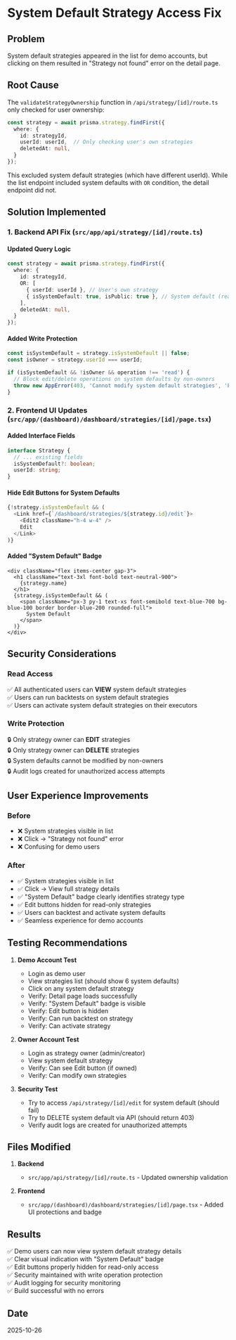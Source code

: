 # System Default Strategy Access Fix

## Problem
System default strategies appeared in the list for demo accounts, but clicking on them resulted in "Strategy not found" error on the detail page.

## Root Cause
The `validateStrategyOwnership` function in `/api/strategy/[id]/route.ts` only checked for user ownership:
```typescript
const strategy = await prisma.strategy.findFirst({
  where: {
    id: strategyId,
    userId: userId,  // Only checking user's own strategies
    deletedAt: null,
  }
});
```

This excluded system default strategies (which have different userId). While the list endpoint included system defaults with `OR` condition, the detail endpoint did not.

## Solution Implemented

### 1. **Backend API Fix** (`src/app/api/strategy/[id]/route.ts`)

#### Updated Query Logic
```typescript
const strategy = await prisma.strategy.findFirst({
  where: {
    id: strategyId,
    OR: [
      { userId: userId }, // User's own strategy
      { isSystemDefault: true, isPublic: true }, // System default (readable by all)
    ],
    deletedAt: null,
  }
});
```

#### Added Write Protection
```typescript
const isSystemDefault = strategy.isSystemDefault || false;
const isOwner = strategy.userId === userId;

if (isSystemDefault && !isOwner && operation !== 'read') {
  // Block edit/delete operations on system defaults by non-owners
  throw new AppError(403, 'Cannot modify system default strategies', 'FORBIDDEN');
}
```

### 2. **Frontend UI Updates** (`src/app/(dashboard)/dashboard/strategies/[id]/page.tsx`)

#### Added Interface Fields
```typescript
interface Strategy {
  // ... existing fields
  isSystemDefault?: boolean;
  userId: string;
}
```

#### Hide Edit Buttons for System Defaults
```typescript
{!strategy.isSystemDefault && (
  <Link href={`/dashboard/strategies/${strategy.id}/edit`}>
    <Edit2 className="h-4 w-4" />
    Edit
  </Link>
)}
```

#### Added "System Default" Badge
```tsx
<div className="flex items-center gap-3">
  <h1 className="text-3xl font-bold text-neutral-900">
    {strategy.name}
  </h1>
  {strategy.isSystemDefault && (
    <span className="px-3 py-1 text-xs font-semibold text-blue-700 bg-blue-100 border border-blue-200 rounded-full">
      System Default
    </span>
  )}
</div>
```

## Security Considerations

### Read Access
✅ All authenticated users can **VIEW** system default strategies  
✅ Users can run backtests on system default strategies  
✅ Users can activate system default strategies on their executors  

### Write Protection
🔒 Only strategy owner can **EDIT** strategies  
🔒 Only strategy owner can **DELETE** strategies  
🔒 System defaults cannot be modified by non-owners  
🔒 Audit logs created for unauthorized access attempts  

## User Experience Improvements

### Before
- ❌ System strategies visible in list
- ❌ Click → "Strategy not found" error
- ❌ Confusing for demo users

### After
- ✅ System strategies visible in list
- ✅ Click → View full strategy details
- ✅ "System Default" badge clearly identifies strategy type
- ✅ Edit buttons hidden for read-only strategies
- ✅ Users can backtest and activate system defaults
- ✅ Seamless experience for demo accounts

## Testing Recommendations

1. **Demo Account Test**
   - Login as demo user
   - View strategies list (should show 6 system defaults)
   - Click on any system default strategy
   - Verify: Detail page loads successfully
   - Verify: "System Default" badge is visible
   - Verify: Edit button is hidden
   - Verify: Can run backtest on strategy
   - Verify: Can activate strategy

2. **Owner Account Test**
   - Login as strategy owner (admin/creator)
   - View system default strategy
   - Verify: Can see Edit button (if owned)
   - Verify: Can modify own strategies

3. **Security Test**
   - Try to access `/api/strategy/[id]/edit` for system default (should fail)
   - Try to DELETE system default via API (should return 403)
   - Verify audit logs are created for unauthorized attempts

## Files Modified

1. **Backend**
   - `src/app/api/strategy/[id]/route.ts` - Updated ownership validation

2. **Frontend**
   - `src/app/(dashboard)/dashboard/strategies/[id]/page.tsx` - Added UI protections and badge

## Results

✅ Demo users can now view system default strategy details  
✅ Clear visual indication with "System Default" badge  
✅ Edit buttons properly hidden for read-only access  
✅ Security maintained with write operation protection  
✅ Audit logging for security monitoring  
✅ Build successful with no errors  

## Date
2025-10-26
